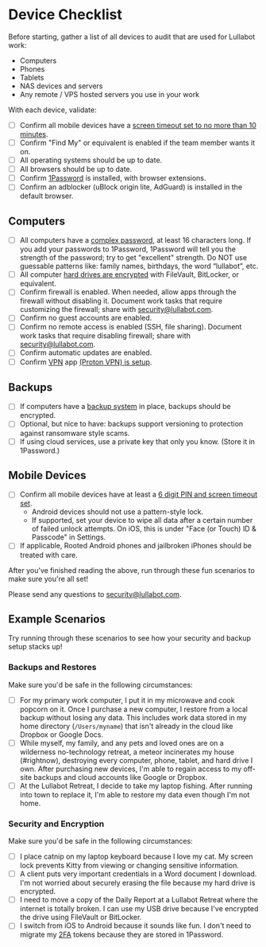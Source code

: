 # Device Checklist

Before starting, gather a list of all devices to audit that are used for Lullabot work:

* Computers
* Phones
* Tablets
* NAS devices and servers
* Any remote / VPS hosted servers you use in your work

With each device, validate:

- [ ] Confirm all mobile devices have a [screen timeout set to no more than 10 minutes](physical/locking.md).
- [ ] Confirm "Find My" or equivalent is enabled if the team member wants it on.
- [ ] All operating systems should be up to date.
- [ ] All browsers should be up to date.
- [ ] Confirm [1Password](access/password_managers.md) is installed, with browser extensions.
- [ ] Confirm an adblocker (uBlock origin lite, AdGuard) is installed in the default browser.

## Computers

- [ ] All computers have a [complex password](access/passwords.md), at least 16 characters long. If you add your passwords to 1Password, 1Password will tell you the strength of the password; try to get "excellent" strength. Do NOT use guessable patterns like: family names, birthdays, the word “lullabot”, etc.
- [ ] All computer [hard drives are encrypted](physical/hard-drive-encryption.md) with FileVault, BitLocker, or equivalent.
- [ ] Confirm firewall is enabled. When needed, allow apps through the firewall without disabling it. Document work tasks that require customizing the firewall; share with [security@lullabot.com](mailto:security@lullabot.com).
- [ ] Confirm no guest accounts are enabled.
- [ ] Confirm no remote access is enabled (SSH, file sharing). Document work tasks that require disabling firewall; share with [security@lullabot.com](mailto:security@lullabot.com).
- [ ] Confirm automatic updates are enabled.
- [ ] Confirm [VPN](access/lullabot_vpn.md) app [(Proton VPN) is setup](https://lb.cm/vpn).

## Backups

- [ ] If computers have a [backup system](physical/backups.md) in place, backups should be encrypted.
- [ ] Optional, but nice to have: backups support versioning to protection against ransomware style scams.
- [ ] If using cloud services, use a private key that only you know. (Store it in 1Password.)

## Mobile Devices

- [ ] Confirm all mobile devices have at least a [6 digit PIN and screen timeout set](physical/locking.md).
  * Android devices should not use a pattern-style lock.
  * If supported, set your device to wipe all data after a certain number of failed unlock attempts. On iOS, this is under "Face (or Touch) ID &amp; Passcode" in Settings.
- [ ] If applicable, Rooted Android phones and jailbroken iPhones should be treated with care.

After you've finished reading the above, run through these fun scenarios to make sure you're all set!

Please send any questions to [security@lullabot.com](mailto:security@lullabot.com).

## Example Scenarios

Try running through these scenarios to see how your security and backup setup stacks up!

### Backups and Restores

Make sure you'd be safe in the following circumstances:

- [ ] For my primary work computer, I put it in my microwave and cook popcorn on it. Once I purchase a new computer, I restore from a local backup without losing any data. This includes work data stored in my home directory (`/Users/myname`) that isn't already in the cloud like Dropbox or Google Docs.
- [ ] While myself, my family, and any pets and loved ones are on a wilderness no-technology retreat, a meteor incinerates my house (#rightnow), destroying every computer, phone, tablet, and hard drive I own. After purchasing new devices, I'm able to regain access to my off-site backups and cloud accounts like Google or Dropbox.
- [ ] At the Lullabot Retreat, I decide to take my laptop fishing. After running into town to replace it, I'm able to restore my data even though I'm not home.

### Security and Encryption

Make sure you'd be safe in the following circumstances:

- [ ] I place catnip on my laptop keyboard because I love my cat. My screen lock prevents Kitty from viewing or changing sensitive information.
- [ ] A client puts very important credentials in a Word document I download. I'm not worried about securely erasing the file because my hard drive is encrypted.
- [ ] I need to move a copy of the Daily Report at a Lullabot Retreat where the internet is totally broken. I can use my USB drive because I've encrypted the drive using FileVault or BitLocker.
- [ ] I switch from iOS to Android because it sounds like fun. I don't need to migrate my [2FA](access/two_factor_authentication.md) tokens because they are stored in 1Password.
